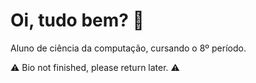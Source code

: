 # Oi, tudo bem? 👋
Aluno de ciência da computação, cursando o 8º período.
<div>
⚠ Bio not finished, please return later. ⚠

<!--
**iHex03/iHex03** is a ✨ _special_ ✨ repository because its `README.md` (this file) appears on your GitHub profile.

Here are some ideas to get you started:

- 🔭 I’m currently working on ...
- 🌱 I’m currently learning ...
- 👯 I’m looking to collaborate on ...
- 🤔 I’m looking for help with ...
- 💬 Ask me about ...
- 📫 How to reach me: ...
- 😄 Pronouns: ...
- ⚡ Fun fact: ...
-->
